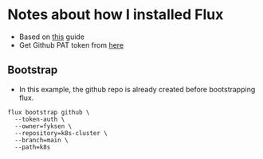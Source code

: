# Notes about how I installed Flux

* Based on [this](https://fluxcd.io/flux/installation/bootstrap/github/) guide
* Get Github PAT token from [here](https://github.com/settings/tokens?type=beta)

## Bootstrap

* In this example, the github repo is  already created before bootstrapping flux.

```
flux bootstrap github \
  --token-auth \
  --owner=fyksen \
  --repository=k8s-cluster \
  --branch=main \
  --path=k8s
```

